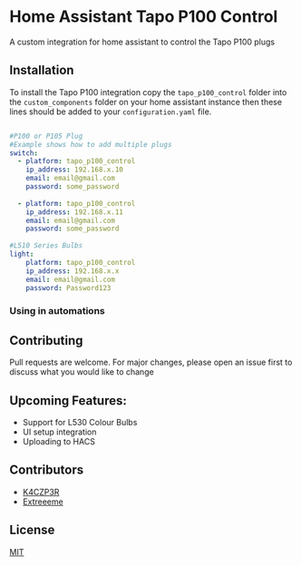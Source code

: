 # Home Assistant Tapo P100 Control
A custom integration for home assistant to control the Tapo P100 plugs

## Installation

To install the Tapo P100 integration copy the `tapo_p100_control` folder into the `custom_components` folder on your home assistant instance then these lines should be added to your `configuration.yaml` file. 

```yaml

#P100 or P105 Plug
#Example shows how to add multiple plugs
switch:
  - platform: tapo_p100_control
    ip_address: 192.168.x.10
    email: email@gmail.com
    password: some_password
    
  - platform: tapo_p100_control
    ip_address: 192.168.x.11
    email: email@gmail.com
    password: some_password
    
#L510 Series Bulbs
light:
    platform: tapo_p100_control
    ip_address: 192.168.x.x
    email: email@gmail.com
    password: Password123
```

### Using in automations


## Contributing
Pull requests are welcome. For major changes, please open an issue first to discuss what you would like to change

## Upcoming Features:
* Support for L530 Colour Bulbs
* UI setup integration
* Uploading to HACS

## Contributors
* [K4CZP3R](https://github.com/K4CZP3R)
* [Extreeeme](https://github.com/Extreeeme)


## License
[MIT](https://choosealicense.com/licenses/mit/)
